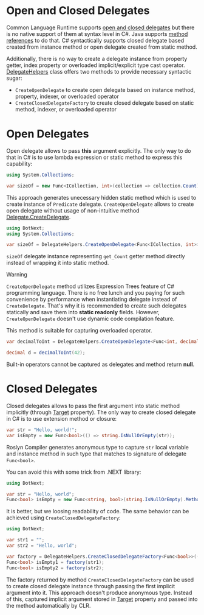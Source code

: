 Open and Closed Delegates
====
Common Language Runtime supports [open and closed delegates](https://docs.microsoft.com/en-us/dotnet/api/system.delegate.createdelegate#System_Delegate_CreateDelegate_System_Type_System_Object_System_String_System_Boolean_) but there is no native support of them at syntax level in C#. Java supports [method references](https://docs.oracle.com/javase/tutorial/java/javaOO/methodreferences.html) to do that. C# syntactically supports closed delegate based created from instance method or open delegate created from static method. 

Additionally, there is no way to create a delegate instance from property getter, index property or overloaded implicit/explicit type cast operator. [DelegateHelpers](xref:DotNext.DelegateHelpers) class offers two methods to provide necessary syntactic sugar:
* `CreateOpenDelegate` to create open delegate based on instance method, property, indexer, or overloaded operator
* `CreateClosedDelegateFactory` to create closed delegate based on static method, indexer, or overloaded operator

# Open Delegates
Open delegate allows to pass **this** argument explicitly. The only way to do that in C# is to use lambda expression or static method to express this capability:
```csharp
using System.Collections;

var sizeOf = new Func<ICollection, int>(collection => collection.Count);
```

This approach generates unecessary hidden static method which is used to create instance of `Predicate` delegate. `CreateOpenDelegate` allows to create open delegate without usage of non-intuitive method [Delegate.CreateDelegate](https://docs.microsoft.com/en-us/dotnet/api/system.delegate.createdelegate#System_Delegate_CreateDelegate_System_Type_System_Object_System_String_System_Boolean_).

```csharp
using DotNext;
using System.Collections;

var sizeOf = DelegateHelpers.CreateOpenDelegate<Func<ICollection, int>>(collection => collection.Count);
```

`sizeOf` delegate instance representing `get_Count` getter method directly instead of wrapping it into static method.

> [!WARNING]
> `CreateOpenDelegate` method utilizes Expression Trees feature of C# programming language. There is no free lunch and you paying for such convenience by performance when instantiating delegate instead of `CreateDelegate`. That's why it is recommended to create such delegates statically and save them into **static readonly** fields. However, `CreateOpenDelegate` doesn't use dynamic code compilation feature.

This method is suitable for capturing overloaded operator.

```csharp
var decimalToInt = DelegateHelpers.CreateOpenDelegate<Func<int, decimal>>(i => (decimal) i);

decimal d = decimalToInt(42);
```

Built-in operators cannot be captured as delegates and method return **null**.

# Closed Delegates
Closed delegates allows to pass the first argument into static method implicitly (through [Target](https://docs.microsoft.com/en-us/dotnet/api/system.delegate.target#System_Delegate_Target) property). The only way to create closed delegate in C# is to use extension method or closure:

```csharp
var str = "Hello, world!";
var isEmpty = new Func<bool>(() => string.IsNullOrEmpty(str));
```

Roslyn Compiler generates anonymous type to capture `str` local variable and instance method in such type that matches to signature of delegate `Func<bool>`.

You can avoid this with some trick from .NEXT library:
```csharp
using DotNext;

var str = "Hello, world";
Func<bool> isEmpty = new Func<string, bool>(string.IsNullOrEmpty).Method.CreateDelegate<Func<bool>>(str);
```

It is better, but we loosing readability of code. The same behavior can be achieved using `CreateClosedDelegateFactory`:

```csharp
using DotNext;

var str1 = "";
var str2 = "Hello, world";

var factory = DelegateHelpers.CreateClosedDelegateFactory<Func<bool>>(() => string.IsNullOrEmpty(default(string)));
Func<bool> isEmpty1 = factory(str1);
Func<bool> isEmpty2 = factory(str2);
```

The factory returned by method `CreateClosedDelegateFactory` can be used to create closed delegate instance through passing the first implicit argument into it. This approach doesn't produce anonymous type. Instead of this, captured implicit argument stored in [Target](https://docs.microsoft.com/en-us/dotnet/api/system.delegate.target#System_Delegate_Target) property and passed into the method automatically by CLR.
